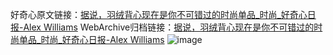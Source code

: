 好奇心原文链接：[据说，羽绒背心现在是你不可错过的时尚单品_时尚_好奇心日报-Alex Williams](https://www.qdaily.com/articles/4169.html)
WebArchive归档链接：[据说，羽绒背心现在是你不可错过的时尚单品_时尚_好奇心日报-Alex Williams](http://web.archive.org/web/20190623153907/https://www.qdaily.com/articles/4169.html)
![image](http://ww3.sinaimg.cn/large/007d5XDpgy1g3vetxa9wzj30u02htkgx)